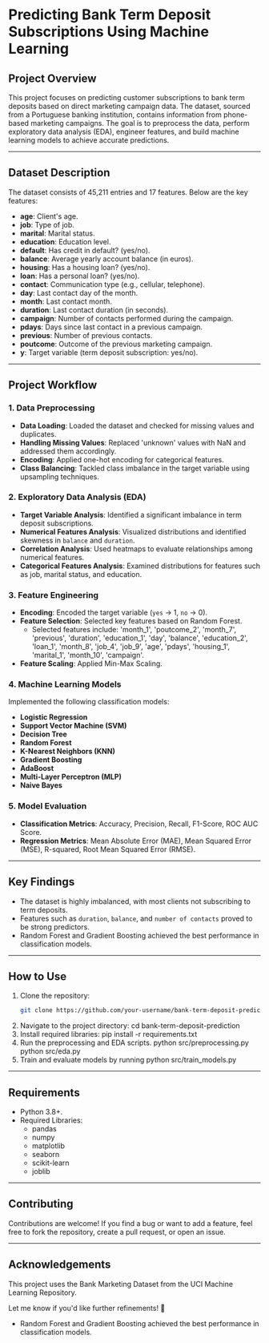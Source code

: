 # Predicting Bank Term Deposit Subscriptions Using Machine Learning

## Project Overview
This project focuses on predicting customer subscriptions to bank term deposits based on direct marketing campaign data. The dataset, sourced from a Portuguese banking institution, contains information from phone-based marketing campaigns. The goal is to preprocess the data, perform exploratory data analysis (EDA), engineer features, and build machine learning models to achieve accurate predictions.

---

## Dataset Description
The dataset consists of 45,211 entries and 17 features. Below are the key features:

- **age**: Client's age.
- **job**: Type of job.
- **marital**: Marital status.
- **education**: Education level.
- **default**: Has credit in default? (yes/no).
- **balance**: Average yearly account balance (in euros).
- **housing**: Has a housing loan? (yes/no).
- **loan**: Has a personal loan? (yes/no).
- **contact**: Communication type (e.g., cellular, telephone).
- **day**: Last contact day of the month.
- **month**: Last contact month.
- **duration**: Last contact duration (in seconds).
- **campaign**: Number of contacts performed during the campaign.
- **pdays**: Days since last contact in a previous campaign.
- **previous**: Number of previous contacts.
- **poutcome**: Outcome of the previous marketing campaign.
- **y**: Target variable (term deposit subscription: yes/no).

---

## Project Workflow

### 1. Data Preprocessing
- **Data Loading**: Loaded the dataset and checked for missing values and duplicates.
- **Handling Missing Values**: Replaced 'unknown' values with NaN and addressed them accordingly.
- **Encoding**: Applied one-hot encoding for categorical features.
- **Class Balancing**: Tackled class imbalance in the target variable using upsampling techniques.

### 2. Exploratory Data Analysis (EDA)
- **Target Variable Analysis**: Identified a significant imbalance in term deposit subscriptions.
- **Numerical Features Analysis**: Visualized distributions and identified skewness in `balance` and `duration`.
- **Correlation Analysis**: Used heatmaps to evaluate relationships among numerical features.
- **Categorical Features Analysis**: Examined distributions for features such as job, marital status, and education.

### 3. Feature Engineering
- **Encoding**: Encoded the target variable (`yes` -> 1, `no` -> 0).
- **Feature Selection**: Selected key features based on Random Forest.
  - Selected features include: 'month_1', 'poutcome_2', 'month_7', 'previous', 'duration', 'education_1', 'day', 'balance', 'education_2', 'loan_1', 'month_8', 'job_4', 'job_9', 'age', 'pdays', 'housing_1', 'marital_1', 'month_10', 'campaign'.
- **Feature Scaling**: Applied Min-Max Scaling.

### 4. Machine Learning Models
Implemented the following classification models:
- **Logistic Regression**
- **Support Vector Machine (SVM)**
- **Decision Tree**
- **Random Forest**
- **K-Nearest Neighbors (KNN)**
- **Gradient Boosting**
- **AdaBoost**
- **Multi-Layer Perceptron (MLP)**
- **Naive Bayes**


### 5. Model Evaluation
- **Classification Metrics**: Accuracy, Precision, Recall, F1-Score, ROC AUC Score.
- **Regression Metrics**: Mean Absolute Error (MAE), Mean Squared Error (MSE), R-squared, Root Mean Squared Error (RMSE).

---

## Key Findings
- The dataset is highly imbalanced, with most clients not subscribing to term deposits.
- Features such as `duration`, `balance`, and `number of contacts` proved to be strong predictors.
- Random Forest and Gradient Boosting achieved the best performance in classification models.

---

## How to Use

1. Clone the repository:
   ```bash
   git clone https://github.com/your-username/bank-term-deposit-prediction.git
2. Navigate to the project directory:
   cd bank-term-deposit-prediction
3. Install required libraries:
   pip install -r requirements.txt
4. Run the preprocessing and EDA scripts.
   python src/preprocessing.py
   python src/eda.py
5. Train and evaluate models by running
   python src/train_models.py

---

## Requirements
- Python 3.8+.
- Required Libraries:
  - pandas
  - numpy
  - matplotlib
  - seaborn
  - scikit-learn
  - joblib

---

## Contributing
Contributions are welcome! If you find a bug or want to add a feature, feel free to fork the repository, create a pull request, or open an issue.

---

## Acknowledgements
This project uses the Bank Marketing Dataset from the UCI Machine Learning Repository.


Let me know if you'd like further refinements! 🚀





- Random Forest and Gradient Boosting achieved the best performance in classification models.
